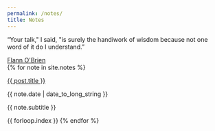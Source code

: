```yaml
---
permalink: /notes/
title: Notes
---
```

<div id='notes' class='wrap'>
    <div id='intro'>
        <div class='quote'>
            <p>“Your talk," I said, "is surely the handiwork of wisdom because not one word of it do I understand.”</p>
            <a href='https://www.goodreads.com/author/quotes/15248.Flann_O_Brien' target='_blank'>Flann O'Brien</a>
        </div>
    </div>
    <div id='notes' class='section'>
        {% for note in site.notes %}
            <div class='note-row'>
                <p class='note-title'>
                    <a href="{{ note.url }}">
                        {{ post.title }}
                    </a>
                </p>
                <p class='note-date'>
                    {{ note.date | date_to_long_string }}
                </p>
            </div>
            <p class='note-subtitle'>
                {{ note.subtitle }}
            </p>
            <span class='hidden'>{{ forloop.index }}</span>
        {% endfor %}
    </div>
</div>